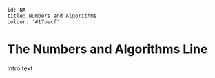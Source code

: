````
id: NA
title: Numbers and Algorithms
colour: '#17becf'
````

The Numbers and Algorithms Line
================

Intro text
